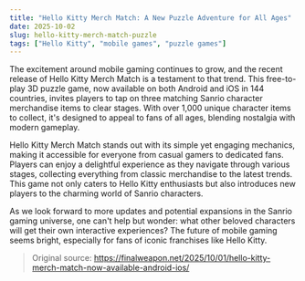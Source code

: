 ```yaml
---
title: "Hello Kitty Merch Match: A New Puzzle Adventure for All Ages"
date: 2025-10-02
slug: hello-kitty-merch-match-puzzle
tags: ["Hello Kitty", "mobile games", "puzzle games"]
---
```


The excitement around mobile gaming continues to grow, and the recent release of Hello Kitty Merch Match is a testament to that trend. This free-to-play 3D puzzle game, now available on both Android and iOS in 144 countries, invites players to tap on three matching Sanrio character merchandise items to clear stages. With over 1,000 unique character items to collect, it's designed to appeal to fans of all ages, blending nostalgia with modern gameplay.

Hello Kitty Merch Match stands out with its simple yet engaging mechanics, making it accessible for everyone from casual gamers to dedicated fans. Players can enjoy a delightful experience as they navigate through various stages, collecting everything from classic merchandise to the latest trends. This game not only caters to Hello Kitty enthusiasts but also introduces new players to the charming world of Sanrio characters.

As we look forward to more updates and potential expansions in the Sanrio gaming universe, one can't help but wonder: what other beloved characters will get their own interactive experiences? The future of mobile gaming seems bright, especially for fans of iconic franchises like Hello Kitty.
> Original source: https://finalweapon.net/2025/10/01/hello-kitty-merch-match-now-available-android-ios/